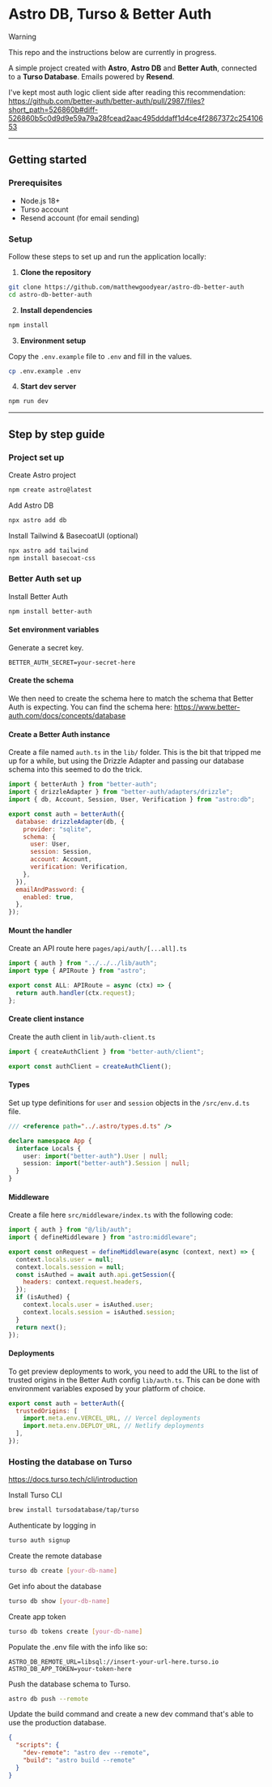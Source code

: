 # Astro DB, Turso & Better Auth

> [!WARNING]  
> This repo and the instructions below are currently in progress.

A simple project created with **Astro**, **Astro DB** and **Better Auth**, connected to a **Turso Database**. Emails powered by **Resend**.

I've kept most auth logic client side after reading this recommendation: https://github.com/better-auth/better-auth/pull/2987/files?short_path=526860b#diff-526860b5c0d9d9e59a79a28fcead2aac495dddaff1d4ce4f2867372c25410653

---

## Getting started

### Prerequisites

- Node.js 18+
- Turso account
- Resend account (for email sending)

### Setup

Follow these steps to set up and run the application locally:

1. **Clone the repository**

```sh
git clone https://github.com/matthewgoodyear/astro-db-better-auth
cd astro-db-better-auth
```

2. **Install dependencies**

```sh
npm install
```

3. **Environment setup**

Copy the `.env.example` file to `.env` and fill in the values.

```sh
cp .env.example .env
```

4. **Start dev server**

```sh
npm run dev
```

---

## Step by step guide

### Project set up

Create Astro project

```sh
npm create astro@latest
```

Add Astro DB

```sh
npx astro add db
```

Install Tailwind & BasecoatUI (optional)

```sh
npx astro add tailwind
npm install basecoat-css
```

### Better Auth set up

Install Better Auth

```sh
npm install better-auth
```

#### Set environment variables

Generate a secret key.

```
BETTER_AUTH_SECRET=your-secret-here
```

#### Create the schema

We then need to create the schema here to match the schema that Better Auth is expecting. You can find the schema here: https://www.better-auth.com/docs/concepts/database

#### Create a Better Auth instance

Create a file named `auth.ts` in the `lib/` folder. This is the bit that tripped me up for a while, but using the Drizzle Adapter and passing our database schema into this seemed to do the trick.

```js
import { betterAuth } from "better-auth";
import { drizzleAdapter } from "better-auth/adapters/drizzle";
import { db, Account, Session, User, Verification } from "astro:db";

export const auth = betterAuth({
  database: drizzleAdapter(db, {
    provider: "sqlite",
    schema: {
      user: User,
      session: Session,
      account: Account,
      verification: Verification,
    },
  }),
  emailAndPassword: {
    enabled: true,
  },
});
```

#### Mount the handler

Create an API route here `pages/api/auth/[...all].ts`

```ts
import { auth } from "../../../lib/auth";
import type { APIRoute } from "astro";

export const ALL: APIRoute = async (ctx) => {
  return auth.handler(ctx.request);
};
```

#### Create client instance

Create the auth client in `lib/auth-client.ts`

```ts
import { createAuthClient } from "better-auth/client";

export const authClient = createAuthClient();
```

#### Types

Set up type definitions for `user` and `session` objects in the `/src/env.d.ts` file.

```ts
/// <reference path="../.astro/types.d.ts" />

declare namespace App {
  interface Locals {
    user: import("better-auth").User | null;
    session: import("better-auth").Session | null;
  }
}
```

#### Middleware

Create a file here `src/middleware/index.ts` with the following code:

```js
import { auth } from "@/lib/auth";
import { defineMiddleware } from "astro:middleware";

export const onRequest = defineMiddleware(async (context, next) => {
  context.locals.user = null;
  context.locals.session = null;
  const isAuthed = await auth.api.getSession({
    headers: context.request.headers,
  });
  if (isAuthed) {
    context.locals.user = isAuthed.user;
    context.locals.session = isAuthed.session;
  }
  return next();
});
```

#### Deployments

To get preview deployments to work, you need to add the URL to the list of trusted origins in the Better Auth config `lib/auth.ts`. This can be done with environment variables exposed by your platform of choice.

```js
export const auth = betterAuth({
  trustedOrigins: [
    import.meta.env.VERCEL_URL, // Vercel deployments
    import.meta.env.DEPLOY_URL, // Netlify deployments
  ],
});
```

### Hosting the database on Turso

https://docs.turso.tech/cli/introduction

Install Turso CLI

```sh
brew install tursodatabase/tap/turso
```

Authenticate by logging in

```sh
turso auth signup
```

Create the remote database

```sh
turso db create [your-db-name]
```

Get info about the database

```sh
turso db show [your-db-name]
```

Create app token

```sh
turso db tokens create [your-db-name]
```

Populate the .env file with the info like so:

```
ASTRO_DB_REMOTE_URL=libsql://insert-your-url-here.turso.io
ASTRO_DB_APP_TOKEN=your-token-here
```

Push the database schema to Turso.

```sh
astro db push --remote
```

Update the build command and create a new dev command that's able to use the production database.

```json
{
  "scripts": {
    "dev-remote": "astro dev --remote",
    "build": "astro build --remote"
  }
}
```
